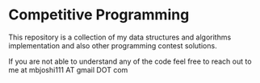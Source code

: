 # Competitive Programming
This repository is a collection of my data structures and algorithms implementation 
and also other programming contest solutions.

If you are not able to understand any of the code feel free to reach out to me at mbjoshi111 AT gmail DOT com
